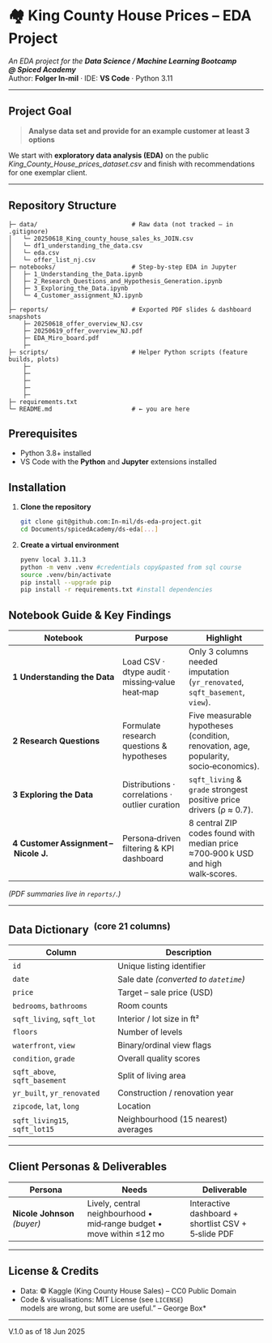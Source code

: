
# 🏘️ King County House Prices – EDA Project

*An EDA project for the **Data Science / Machine Learning Bootcamp @ Spiced Academy***  
Author: **Folger In‑mil** · IDE: **VS Code** · Python 3.11

---

## Project Goal  

> **Analyse data set and provide for an example customer at least 3 options** 

We start with **exploratory data analysis (EDA)** on the public *King_County_House_prices_dataset.csv*
and finish with  recommendations for one exemplar client.

---

## Repository Structure

```text
├─ data/                          # Raw data (not tracked – in .gitignore)
│   └─ 20250618_King_county_house_sales_ks_JOIN.csv
│   └─ df1_understanding_the_data.csv
│   └─ eda.csv
│   └─ offer_list_nj.csv
├─ notebooks/                     # Step‑by‑step EDA in Jupyter
│   ├─ 1_Understanding_the_Data.ipynb
│   ├─ 2_Research_Questions_and_Hypothesis_Generation.ipynb
│   ├─ 3_Exploring_the_Data.ipynb
│   └─ 4_Customer_assignment_NJ.ipynb
│
├─ reports/                       # Exported PDF slides & dashboard snapshots
    ├─ 20250618_offer_overview_NJ.csv
    ├─ 20250619_offer_overview_NJ.pdf
    ├─ EDA_Miro_board.pdf
    ├─ 
├─ scripts/                       # Helper Python scripts (feature builds, plots)
    ├─
    ├─
    ├─ 
    ├─ 
    ├─   
├─ requirements.txt
└─ README.md                      # ← you are here
```

## Prerequisites

- Python 3.8+ installed
- VS Code with the **Python** and **Jupyter** extensions installed

## Installation

1. **Clone the repository**

   ```bash
   git clone git@github.com:In-mil/ds-eda-project.git
   cd Documents/spicedAcademy/ds-eda[...]
   ```

2. **Create a virtual environment**

   ```bash
   pyenv local 3.11.3
   python -m venv .venv #credentials copy&pasted from sql course
   source .venv/bin/activate
   pip install --upgrade pip
   pip install -r requirements.txt #install dependencies
   ```


## Notebook Guide & Key Findings

| Notebook | Purpose | Highlight |
|----------|---------|-----------|
| **1 Understanding the Data** | Load CSV · dtype audit · missing‑value heat‑map | Only 3 columns needed imputation (`yr_renovated`, `sqft_basement`, `view`). |
| **2 Research Questions** | Formulate research questions & hypotheses | Five measurable hypotheses (condition, renovation, age, popularity, socio‑economics). |
| **3 Exploring the Data** | Distributions · correlations · outlier curation | `sqft_living` & `grade` strongest positive price drivers (ρ ≈ 0.7). |
| **4 Customer Assignment – Nicole J.** | Persona‑driven filtering & KPI dashboard | 8 central ZIP codes found with median price ≈700‑900 k USD and high walk‑scores. |

*(PDF summaries live in `reports/`.)*

---

## Data Dictionary  <sup>(core 21 columns)</sup>

| Column | Description |
|--------|-------------|
| `id` | Unique listing identifier |
| `date` | Sale date *(converted to `datetime`)* |
| `price` | Target – sale price (USD) |
| `bedrooms`, `bathrooms` | Room counts |
| `sqft_living`, `sqft_lot` | Interior / lot size in ft² |
| `floors` | Number of levels |
| `waterfront`, `view` | Binary/ordinal view flags |
| `condition`, `grade` | Overall quality scores |
| `sqft_above`, `sqft_basement` | Split of living area |
| `yr_built`, `yr_renovated` | Construction / renovation year |
| `zipcode`, `lat`, `long` | Location |
| `sqft_living15`, `sqft_lot15` | Neighbourhood (15 nearest) averages |


---

## Client Personas & Deliverables

| Persona | Needs | Deliverable |
|---------|-------|------------|
| **Nicole Johnson** *(buyer)* | Lively, central neighbourhood • mid‑range budget • move within ≤12 mo | Interactive dashboard + shortlist CSV + 5‑slide PDF |

---

## License & Credits

- Data: © Kaggle (King County House Sales) – CC0 Public Domain  
- Code & visualisations: MIT License (see `LICENSE`)  
models are wrong, but some are useful.” – George Box*

---

V.1.0 as of 18 Jun 2025
